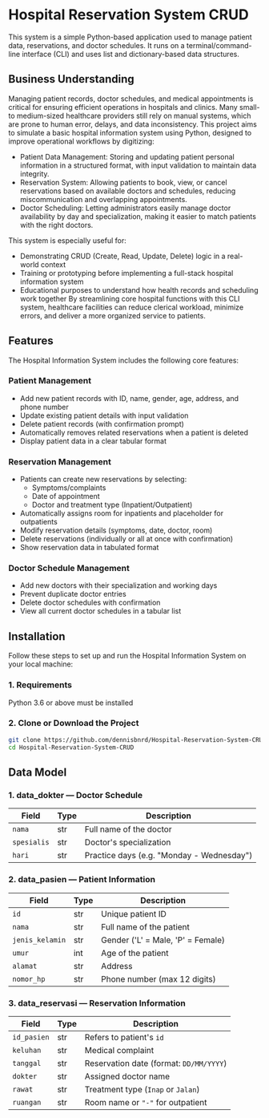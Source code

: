 # Hospital Reservation System CRUD
This system is a simple Python-based application used to manage patient data, reservations, and doctor schedules. It runs on a terminal/command-line interface (CLI) and uses list and dictionary-based data structures.

## Business Understanding
Managing patient records, doctor schedules, and medical appointments is critical for ensuring efficient operations in hospitals and clinics. Many small- to medium-sized healthcare providers still rely on manual systems, which are prone to human error, delays, and data inconsistency. This project aims to simulate a basic hospital information system using Python, designed to improve operational workflows by digitizing:
- Patient Data Management: Storing and updating patient personal information in a structured format, with input validation to maintain data integrity.
- Reservation System: Allowing patients to book, view, or cancel reservations based on available doctors and schedules, reducing miscommunication and overlapping appointments.
- Doctor Scheduling: Letting administrators easily manage doctor availability by day and specialization, making it easier to match patients with the right doctors.

This system is especially useful for:
- Demonstrating CRUD (Create, Read, Update, Delete) logic in a real-world context
- Training or prototyping before implementing a full-stack hospital information system
- Educational purposes to understand how health records and scheduling work together
By streamlining core hospital functions with this CLI system, healthcare facilities can reduce clerical workload, minimize errors, and deliver a more organized service to patients.

## Features
The Hospital Information System includes the following core features:
### Patient Management
- Add new patient records with ID, name, gender, age, address, and phone number
- Update existing patient details with input validation
- Delete patient records (with confirmation prompt)
- Automatically removes related reservations when a patient is deleted
- Display patient data in a clear tabular format

### Reservation Management
- Patients can create new reservations by selecting:
  - Symptoms/complaints
  - Date of appointment
  - Doctor and treatment type (Inpatient/Outpatient)
- Automatically assigns room for inpatients and placeholder for outpatients
- Modify reservation details (symptoms, date, doctor, room)
- Delete reservations (individually or all at once with confirmation)
- Show reservation data in tabulated format

###  Doctor Schedule Management
- Add new doctors with their specialization and working days
- Prevent duplicate doctor entries
- Delete doctor schedules with confirmation
- View all current doctor schedules in a tabular list

## Installation
Follow these steps to set up and run the Hospital Information System on your local machine:
### 1. Requirements
Python 3.6 or above must be installed
### 2. Clone or Download the Project
```bash
git clone https://github.com/dennisbnrd/Hospital-Reservation-System-CRUD.git
cd Hospital-Reservation-System-CRUD
```

## Data Model

### 1. data_dokter — Doctor Schedule
| Field       | Type | Description                               |
| ----------- | ---- | ----------------------------------------- |
| `nama`      | str  | Full name of the doctor                   |
| `spesialis` | str  | Doctor's specialization                   |
| `hari`      | str  | Practice days (e.g. "Monday - Wednesday") |

### 2. data_pasien — Patient Information
| Field           | Type | Description                       |
| --------------- | ---- | --------------------------------- |
| `id`            | str  | Unique patient ID                 |
| `nama`          | str  | Full name of the patient          |
| `jenis_kelamin` | str  | Gender ('L' = Male, 'P' = Female) |
| `umur`          | int  | Age of the patient                |
| `alamat`        | str  | Address                           |
| `nomor_hp`      | str  | Phone number (max 12 digits)      |

### 3. data_reservasi — Reservation Information
| Field       | Type | Description                             |
| ----------- | ---- | --------------------------------------- |
| `id_pasien` | str  | Refers to patient's `id`                |
| `keluhan`   | str  | Medical complaint                       |
| `tanggal`   | str  | Reservation date (format: `DD/MM/YYYY`) |
| `dokter`    | str  | Assigned doctor name                    |
| `rawat`     | str  | Treatment type (`Inap` or `Jalan`)      |
| `ruangan`   | str  | Room name or `"-"` for outpatient       |


